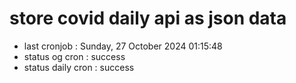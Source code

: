 # store covid daily api as json data

- last cronjob : Sunday, 27 October 2024 01:15:48
- status og cron : success
- status daily cron : success
      
      